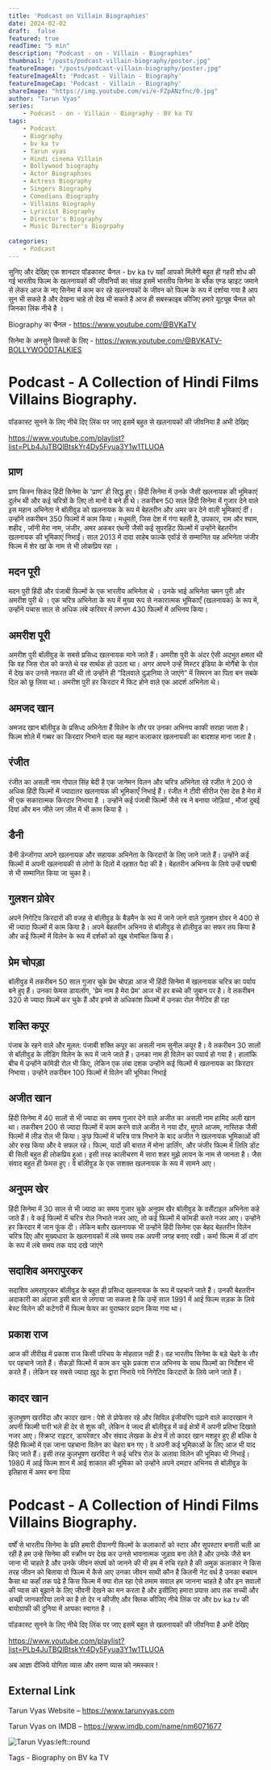 ```yaml
---
title: 'Podcast on Villain Biographies'
date: 2024-02-02
draft:  false   
featured: true  
readTime: "5 min"
description: "Podcast - on - Villain - Biographies"
thumbnail: "/posts/podcast-villain-biography/poster.jpg"
featureImage: "/posts/podcast-villain-biography/poster.jpg"
featureImageAlt: 'Podcast - Villain - Biography' 
featureImageCap: 'Podcast - Villain - Biography'
shareImage: "https://img.youtube.com/vi/e-FZpANzfnc/0.jpg"
author: "Tarun Vyas"
series:
    - Podcast - on - Villain - Biography - BV ka TV
tags:
    - Podcast
    - Biography
    - bv ka tv
    - Tarun vyas
    - Hindi cinema Villain 
    - Bollywood biography
    - Actor Biographies
    - Actress Biography 
    - Singers Biography
    - Comedians Biography
    - Villains Biography
    - Lyricist Biography
    - Director's Biography
    - Music Director's Biogrpahy
    
categories:
    - Podcast
---
```

सुनिए और देखिए एक शानदार पॉडकास्ट चैनल - bv ka tv यहाँ आपको मिलेंगी बहुत ही गहरी शोध की गई भारतीय फिल्म के खलनायकों की जीवनियों का संग्रह 
इसमें भारतीय सिनेमा के ब्लैक एण्ड व्हाइट जमाने से लेकर आज के नए सिनेमा में काम कर रहे  खलनायकों के जीवन को फिल्म के रूप में 
दर्शाया गया है आप सुन भी सकते है और देखना चाहे तो देख भी सकते है 
आज ही सबस्क्राइब कीजिए हमारे यूट्यूब चैनल को जिनका लिंक नीचे है । 

Biography का चैनल -  https://www.youtube.com/@BVKaTV

सिनेमा के अनसुने किस्सों के लिए - https://www.youtube.com/@BVKATV-BOLLYWOODTALKIES

# Podcast - A Collection of Hindi Films Villains Biography.

पॉडकास्ट सुनने  के लिए नीचे दिए लिंक पर जाए इसमें बहुत से खलनायकों की  जीवनिया है अभी देखिए 

https://www.youtube.com/playlist?list=PLb4JuTBQlBtskYr4Dy5Fyua3Y1w1TLUOA


## प्राण 
प्राण किस्‍न सिकंद हिंदी सिनेमा के 'प्राण' ही सिद्ध हुए। हिंदी सिनेमा में उनके जैसी खलनायक की भूमिकाएं दुर्लभ थी और कई चरित्रों के लिए तो मानों वे बने ही थे। तकरीबन 50 साल हिंदी सिनेमा में गुजार देने वाले इस महान अभिनेता ने बॉलीवुड को खलनायक के रूप में बेहतरीन और अमर कर देने वाली भूमिकाएं दीं। उन्‍होंने तकरीबन 350 फिल्‍मों में काम किया। मधुमती, जिस देश में गंगा बहती है, उपकार, राम और श्‍याम, शहीद , जॉनी मेरा नाम, जंजीर, अमर अकबर एंथनी जैसी कई सुपरहिट फिल्‍मों में उन्‍होंने बेहतरीन खलनायक की भूमिकाएं निभाईं। साल 2013 में दादा साहेब फाल्‍के एवॉर्ड से सम्‍मानित यह अभिनेता जंजीर फिल्‍म में शेर खां के नाम से भी लोकप्रिय रहा । 

## मदन पूरी 
मदन पुरी  हिंदी और पंजाबी फिल्मों के एक भारतीय अभिनेता थे । उनके भाई अभिनेता चमन पुरी और अमरीश पुरी थे । एक चरित्र अभिनेता के रूप में मुख्य रूप से नकारात्मक भूमिकाएँ (खलनायक) के रूप में, उन्होंने पचास साल से अधिक लंबे करियर में लगभग 430 फिल्मों में अभिनय किया।

## अमरीश पूरी 
अमरीश पुरी बॉलीवुड के सबसे प्रसिध्‍द खलनायक माने जाते हैं। अमरीश पुरी के अंदर ऐसी अद्भुत क्षमता थी कि वह जिस रोल को करते थे वह सार्थक हो उठता था। अगर आपने उन्हें मिस्टर इंडिया के मोगैंबो के रोल में देख कर उनसे नफरत की थी तो उन्होंने ही “दिलवाले दुल्हनिया ले जाएंगे” में सिमरन का पिता बन सबके दिल को छू लिया था। अमरीश पुरी हर किरदार में फिट होने वाले एक आदर्श अभिनेता थे।

## अमजद खान 
अमजद खान बॉलीवुड के प्रसिध्‍द अभिनेता हैं विलेन के तौर पर उनका अभिनय काफी सराहा जाता है। फिल्‍म शोले में गब्‍बर का किरदार निभाने वाला यह महान कलाकार खलनायकी का बादशाह माना जाता है।   

## रंजीत 
रंजीत का असली नाम गोपाल सिंह बेदी है एक जानेमन विलन और चरित्र अभिनेता रहे रजीत ने 200 से अधिक हिंदी फिल्मों में ज्यादातर खलनायक की भूमिकाएँ निभाई हैं। रंजीत ने टीवी सीरीज ऐसा देस है मेरा में भी एक सकारात्मक किरदार निभाया है । उन्होंने कई पंजाबी फिल्मों जैसे रब ने बनाया जोड़ियां , मौजां दुबई दियां और मन जीते जग जीत में भी काम किया है ।

## डैनी 
डैनी डेन्‍‍जोंगपा अपने खलनायक और सहायक अभिनेता के किरदारों के लिए जाने जाते हैं। उन्‍होंने कई फिल्‍मों में अपनी खलनायकी से लोगों के दिलों में दहशत पैदा की है। बेहतरीन अभिनय के लिये उन्‍हें पद्मश्री से भी सम्‍मानित किया जा चुका है। 

## गुलशन ग्रोवेर 
अपने निगेटिव किरदारों की वजह से बॉलीवुड के बैडमैन के रूप में जाने जाने वाले गुलशन ग्रोवर ने 400 से भी ज्‍यादा फिल्‍मों में काम किया है। अपने बेहतरीन अभिनय से बॉलीवुड से हॉलीवुड का सफर तय किया है और कई फिल्‍मों में विलेन के रूप में दर्शकों को खूब रोमांचित किया है। 

## प्रेम चोपड़ा 
बॉलीवुड में तकरीबन 50 साल गुजार चुके प्रेम चोपड़ा आज भी हिंदी सिनेमा में खलनायक चरित्र का पर्याय बने हुए हैं। उनका फेमस डायलॉग, 'प्रेम नाम है मेरा प्रेम' आज भी हर बच्‍चे की जुबान पर है। वे तकरीबन 320 से ज्‍यादा फिल्‍में कर चुके हैं और इनमें से अधिकांश फिल्‍मों में उनका रोल नैगेटिव ही रहा

## शक्ति कपूर 
पंजाब के रहने वाले और मूलत: पंजाबी शक्ति कपूर का असली नाम सुनील कपूर है। वे तकरीबन 30 सालों से बॉलीवुड के लीडिंग विलेन के रूप में जाने जाते हैं। उनका नाम ही विलेन का पयार्य हो गया है। हालांकि बीच में उन्‍होंने कॉमेडी रोल भी किए, लेकिन एक लंबा दशक उन्‍होंने कई फिल्‍मों में खलनायक का किरदार निभाया। उन्‍होंने तकरीबन 100 फिल्‍मों में विलेन की भूमिका निभाई

## अजीत खान 
हिंदी सिनेमा में 40 सालों से भी ज्‍यादा का समय गुजार देने वाले अजीत का असली नाम हामिद अली खान था। तकरीबन 200 से ज्‍यादा फिल्‍मों में काम करने वाले अजीत ने नया दौर, मुगले आजम, नास्तिक जैसी फिल्‍मों में लीड रोल भी किया। कुछ फिल्‍मों में चरित्र पात्र निभाने के बाद अजीत ने खलनायक भूमिकाओं की ओर रुख किया और वे सफल रहे। फिल्‍म, यादों की बारात में मोना डार्लिंग, और जंजीर फिल्‍म में लिलि डोंट बी सिली बहुत ही लोकप्रिय हुआ। इसी तरह कालीचरण में सारा शहर मुझे लायन के नाम से जानता है। जैस संवाद बहुत ही फेमस हुए। वे बॉलीवुड के एक सशक्‍त खलनायक के रूप में सामने आए।

## अनुपम खेर 
हिंदी सिनेमा में 30 साल से भी ज्‍यादा का समय गुजार चुके अनुपम खैर बॉलीवुड के वर्सेटाइल अभिनेता कहे जाते हैं। वे कई फिल्‍मों में चरित्र रोल निभाते नजर आए, तो कई फिल्‍मों में कॉमडी करते नजर आए। उन्‍होंने हर किरदार में जान फूंक दी। लेकिन बतौर खलनायक भी उन्‍होंने हिंदी सिनेमा एक बेहद बेहतरीन विलेन चरित्र दिए और मुख्‍यधारा के खलनायकों में लंबे समय तक अपनी जगह बनाए रखी। कर्मा फिल्‍म में डॉ दांग के रूप में लंबे समय तक याद दखे जाएंगे

## सदाशिव अमरापुरकर 
सदाशिव अमरापुरकर बॉलीवुड के बहुत ही प्रसिध्‍द खलनायक के रूप में पहचाने जाते हैं। उनकी बेहतरीन अदाकारी का अंदाजा इसी बात से लगाया जा सकता है कि उन्‍हें साल 1991 में आई फिल्‍म सड़क के लिये बेस्‍ट विलेन की कटेगरी में फिल्‍म फेयर का पुराष्‍कार प्रदान किया गया था। 

## प्रकाश राज 
आज की तीरीख में प्रकाश राज किसी परिचय के मोहताज़ नही हैं। वह भारतीय सिनेमा के बड़े चेहरे के तौर पर पहचाने जाते हैं। सैकड़ों फिल्‍मों में काम कर चुके प्रकाश राज अभिनय के साथ फिल्‍मों का निर्देशन भी करते हैं। लेकिन वह सबसे ज्‍यादा ख़ुद के द्वारा निभाये गये निगेटिव किरदारों के लिये जाने जाते हैं।

## कादर  खान 
कुलभूषण खरविंदा और कादर खान : पेशे से प्रोफेसर रहे और सिविल इंजीयरिंग पढ़ाने वाले कादरखान ने अपनी फिल्‍मी पारी भले ही देर से शुरू की, लेकिन वे जल्‍द ही बॉलीवुड में कई क्षेत्रों में अपनी प्रतिभा दिखाते नजर आए। स्क्रिप्‍ट राइटर, डायरेक्‍टर और संवाद लेखक के क्षेत्र में तो कादर खान मशहूर हुए ही बल्कि वे हिंदी फिल्‍मों में एक जाना पहचाना विलेन का चेहरा बन गए। वे अपनी कई भूमिकाओं के लिए आज भी याद किए जाते हैं। इसी तरह कुलभूषण खरविंदा ने कई चरित्र रोल के अलावा विलेन की भूमिका भी निभाई। 1980 में आई फिल्‍म शान में आई शाकाल की भूमिका को उन्‍होंने अपने दमदार अभिनय से बॉलीवुड के इतिहास में अमर बना दिया

# Podcast - A Collection of Hindi Films Villains Biography.

वर्षों से भारतीय सिनेमा के प्रति हमारी दीवानगी फिल्मों के कलाकारों को स्टार और सूपस्टार बनाती चली आ  रही है 
हम उन्हे सिनेमा की स्क्रीन पर देख कर उनसे भावनात्मक जुड़ाव बना लेते है और उनके जैसे बन जाना भी चाहते है 
और उनके जीवन संघर्ष को जानने की भी हम में रुचि रहते है की अमुक कलाकार ने किस तरह जीवन को बिताया 
वो फिल्म में कैसे आए उनका जीवन साथी कौन है कितनी नेट वर्थ है उनका बचपन कैसा था कहाँ तक पढे है 
किस फिल्म में क्या रोल रहा ऐसे तमाम सवाल हम जानना चाहते है और इन सवालों की प्यास को बुझाने के लिए 
जीवनी देखने का मन करता है और इसीलिए हमारा प्रयास आप तक सच्ची और अच्छी जानकारिया लाने का है 
तो देर न कीजीए और क्लिक कीजिए नीचे लिंक पर और bv  ka tv  की बायोग्राफी की दुनिया में आपका स्वागत है । 


पॉडकास्ट सुनने  के लिए नीचे दिए लिंक पर जाए इसमें बहुत से खलनायकों की  जीवनिया है अभी देखिए 

https://www.youtube.com/playlist?list=PLb4JuTBQlBtskYr4Dy5Fyua3Y1w1TLUOA


अब  आज्ञा  दीजिये  योगिता  व्यास  और  तरुण  व्यास  को  नमस्कार !


## External Link
Tarun Vyas Website – https://www.tarunvyas.com

Tarun Vyas on IMDB – https://www.imdb.com/name/nm6071677


![Tarun Vyas:left::round](/images/profile.png)

Tags -  Biography on BV ka TV 








